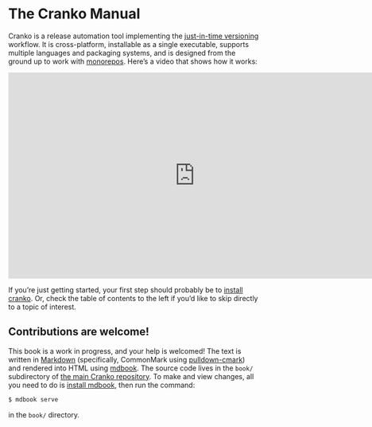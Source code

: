 # The Cranko Manual

Cranko is a release automation tool implementing the [just-in-time
versioning](jit-versioning/) workflow. It is cross-platform, installable as a
single executable, supports multiple languages and packaging systems, and is
designed from the ground up to work with [monorepos]. Here’s a video that shows
how it works:

[monorepos]: https://en.wikipedia.org/wiki/Monorepo

<!-- This will look bad on mobile; not sure what to do about that :-( -->
<iframe width="750" height="414" src="https://www.youtube.com/embed/BvKNB_sRj-E"
  frameborder="0"
  allow="accelerometer; autoplay; clipboard-write; encrypted-media; gyroscope; picture-in-picture"
  allowfullscreen>
</iframe>

If you’re just getting started, your first step should probably be to
[install cranko][installation]. Or, check the table of contents to the left if
you’d like to skip directly to a topic of interest.

[installation]: ./installation/index.md


## Contributions are welcome!

This book is a work in progress, and your help is welcomed! The text is written
in [Markdown] (specifically, CommonMark using [pulldown-cmark]) and rendered
into HTML using [mdbook]. The source code lives in the `book/` subdirectory of
[the main Cranko repository]. To make and view changes, all you need to do is
[install mdbook], then run the command:

```sh
$ mdbook serve
```

in the `book/` directory.

[Markdown]: https://commonmark.org/
[pulldown-cmark]: https://crates.io/crates/pulldown-cmark
[mdbook]: https://rust-lang-nursery.github.io/mdBook/
[the main Cranko repository]: https://github.com/pkgw/cranko
[install mdbook]: https://github.com/rust-lang-nursery/mdBook#installation
